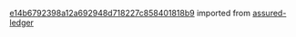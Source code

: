 [e14b6792398a12a692948d718227c858401818b9](https://github.com/insolar/assured-ledger/commit/e14b6792398a12a692948d718227c858401818b9) imported from [assured-ledger](https://github.com/insolar/assured-ledger)
